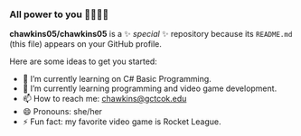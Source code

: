 ### All power to you ✊🏾💥💯

**chawkins05/chawkins05** is a ✨ _special_ ✨ repository because its `README.md` (this file) appears on your GitHub profile.

Here are some ideas to get you started:

- 🔭 I’m currently learning on C# Basic Programming.
- 🌱 I’m currently learning programming and video game development.
- 📫 How to reach me: chawkins@gctcok.edu
- 😄 Pronouns: she/her
- ⚡ Fun fact: my favorite video game is Rocket League.
